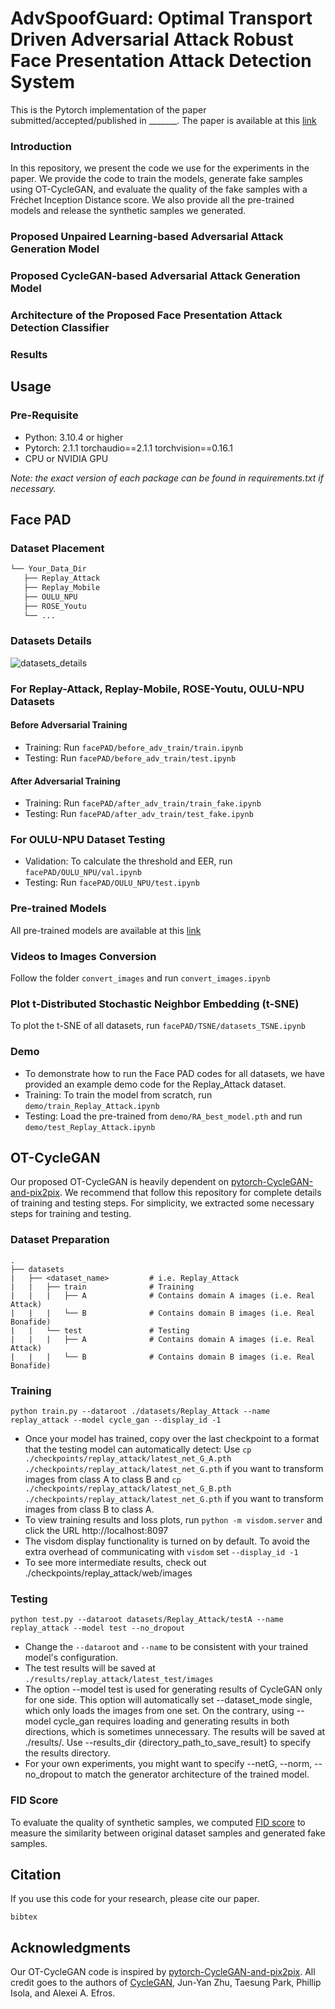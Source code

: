 # AdvSpoofGuard: Optimal Transport Driven Adversarial Attack Robust Face Presentation Attack Detection System
This is the Pytorch implementation of the paper submitted/accepted/published in _______. The paper is available at this [link](https://)

### Introduction
In this repository, we present the code we use for the experiments in the paper. We provide the code to train the models, generate fake samples using OT-CycleGAN, and evaluate the quality of the fake samples with a Fréchet Inception Distance score. We also provide all the pre-trained models and release the synthetic samples we generated.

### Proposed Unpaired Learning-based Adversarial Attack Generation Model

### Proposed CycleGAN-based Adversarial Attack Generation Model

### Architecture of the Proposed Face Presentation Attack Detection Classifier

### Results

## Usage

### Pre-Requisite

- Python: 3.10.4 or higher    
- Pytorch: 2.1.1 torchaudio==2.1.1 torchvision==0.16.1
- CPU or NVIDIA GPU

*Note: the exact version of each package can be found in requirements.txt if necessary.*

## Face PAD

### Dataset Placement
```bash
└── Your_Data_Dir
   ├── Replay_Attack 
   ├── Replay_Mobile
   ├── OULU_NPU
   ├── ROSE_Youtu
   └── ...
```
### Datasets Details

![datasets_details](https://github.com/user-attachments/assets/5f24bb33-5da1-46bd-b6b3-87abef4259d6)


### For Replay-Attack, Replay-Mobile, ROSE-Youtu, OULU-NPU Datasets

#### Before Adversarial Training
- Training: Run  `facePAD/before_adv_train/train.ipynb` 
- Testing: Run `facePAD/before_adv_train/test.ipynb`

#### After Adversarial Training
- Training: Run  `facePAD/after_adv_train/train_fake.ipynb` 
- Testing: Run `facePAD/after_adv_train/test_fake.ipynb`

### For OULU-NPU Dataset Testing
- Validation: To calculate the threshold and EER, run `facePAD/OULU_NPU/val.ipynb` 
- Testing: Run `facePAD/OULU_NPU/test.ipynb`

### Pre-trained Models
All pre-trained models are available at this [link](https://)

### Videos to Images Conversion
Follow the folder `convert_images` and run `convert_images.ipynb`

### Plot t-Distributed Stochastic Neighbor Embedding (t-SNE)
To plot the t-SNE of all datasets, run `facePAD/TSNE/datasets_TSNE.ipynb`

### Demo
- To demonstrate how to run the Face PAD codes for all datasets, we have provided an example demo code for the Replay_Attack dataset. 
- Training: To train the model from scratch, run `demo/train_Replay_Attack.ipynb`
- Testing: Load the pre-trained from `demo/RA_best_model.pth` and run `demo/test_Replay_Attack.ipynb`

## OT-CycleGAN
Our proposed OT-CycleGAN is heavily dependent on [pytorch-CycleGAN-and-pix2pix](https://github.com/junyanz/pytorch-CycleGAN-and-pix2pix). We recommend that follow this repository for complete details of training and testing steps. For simplicity, we extracted some necessary steps for training and testing. 

### Dataset Preparation
```
.
├── datasets                   
|   ├── <dataset_name>         # i.e. Replay_Attack
|   |   ├── train              # Training
|   |   |   ├── A              # Contains domain A images (i.e. Real Attack)
|   |   |   └── B              # Contains domain B images (i.e. Real Bonafide)
|   |   └── test               # Testing
|   |   |   ├── A              # Contains domain A images (i.e. Real Attack)
|   |   |   └── B              # Contains domain B images (i.e. Real Bonafide)

```

### Training
```
python train.py --dataroot ./datasets/Replay_Attack --name replay_attack --model cycle_gan --display_id -1

```
- Once your model has trained, copy over the last checkpoint to a format that the testing model can automatically detect: Use `cp ./checkpoints/replay_attack/latest_net_G_A.pth ./checkpoints/replay_attack/latest_net_G.pth` if you want to transform images from class A to class B and `cp ./checkpoints/replay_attack/latest_net_G_B.pth ./checkpoints/replay_attack/latest_net_G.pth` if you want to transform images from class B to class A.
- To view training results and loss plots, run `python -m visdom.server` and click the URL http://localhost:8097
- The visdom display functionality is turned on by default. To avoid the extra overhead of communicating with `visdom` set `--display_id -1`
- To see more intermediate results, check out ./checkpoints/replay_attack/web/images

### Testing
```
python test.py --dataroot datasets/Replay_Attack/testA --name replay_attack --model test --no_dropout

```

- Change the `--dataroot` and `--name` to be consistent with your trained model's configuration.
- The test results will be saved at `./results/replay_attack/latest_test/images`
- The option --model test is used for generating results of CycleGAN only for one side. This option will automatically set --dataset_mode single, which only loads the images from one set. On the contrary, using --model cycle_gan requires loading and generating results in both directions, which is sometimes unnecessary. The results will be saved at ./results/. Use --results_dir {directory_path_to_save_result} to specify the results directory.
- For your own experiments, you might want to specify --netG, --norm, --no_dropout to match the generator architecture of the trained model.

### FID Score
To evaluate the quality of synthetic samples, we computed [FID score](https://github.com/mseitzer/pytorch-fid) to measure the similarity between original dataset samples and generated fake samples.

## Citation
If you use this code for your research, please cite our paper.
```
bibtex
```

## Acknowledgments
Our OT-CycleGAN code is inspired by [pytorch-CycleGAN-and-pix2pix](https://github.com/junyanz/pytorch-CycleGAN-and-pix2pix). All credit goes to the authors of [CycleGAN](https://arxiv.org/abs/1703.10593), Jun-Yan Zhu, Taesung Park, Phillip Isola, and Alexei A. Efros.



